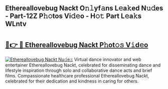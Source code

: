 ## Ethereallovebug Nackt O𝚗𝚕yf𝚊ns L𝚎a𝚔ed N𝚞𝚍es - Part-12Z P𝚑𝚘tos Vi𝚍𝚎o - H𝚘𝚝 Part L𝚎a𝚔s WLntv

# <h2><a href="http://kf48p03.oniu.top/?m=Ethereallovebug+Nackt">🔗👉 🔴 Ethereallovebug Nackt P𝚑ot𝚘𝚜 V𝚒d𝚎o</a></h2>

[![Ethereallovebug Nackt Nu𝚍e𝚜](https://i.imgur.com/0qMVB7G.gif)](http://kf48p03.oniu.top/?m=Ethereallovebug+Nackt)
Virtual dance innovator and web entertainer Ethereallovebug Nackt, celebrated for disseminating dance and lifestyle inspiration through solo and collaborative dance acts and brief films. Compassionate healthcare professional Ethereallovebug Nackt, celebrated for their dedication and kindness in caring for others.  
